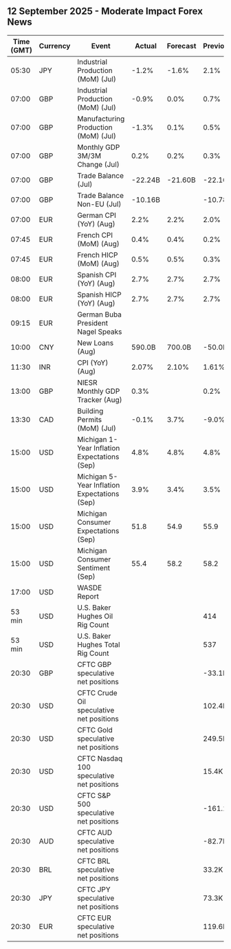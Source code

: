 ## 12 September 2025 - Moderate Impact Forex News

| Time (GMT) | Currency | Event | Actual | Forecast | Previous |
|------|----------|-------|--------|----------|----------|
| 05:30 | JPY | Industrial Production (MoM) (Jul) | -1.2% | -1.6% | 2.1% |
| 07:00 | GBP | Industrial Production (MoM) (Jul) | -0.9% | 0.0% | 0.7% |
| 07:00 | GBP | Manufacturing Production (MoM) (Jul) | -1.3% | 0.1% | 0.5% |
| 07:00 | GBP | Monthly GDP 3M/3M Change (Jul) | 0.2% | 0.2% | 0.3% |
| 07:00 | GBP | Trade Balance (Jul) | -22.24B | -21.60B | -22.16B |
| 07:00 | GBP | Trade Balance Non-EU (Jul) | -10.16B |  | -10.78B |
| 07:00 | EUR | German CPI (YoY) (Aug) | 2.2% | 2.2% | 2.0% |
| 07:45 | EUR | French CPI (MoM) (Aug) | 0.4% | 0.4% | 0.2% |
| 07:45 | EUR | French HICP (MoM) (Aug) | 0.5% | 0.5% | 0.3% |
| 08:00 | EUR | Spanish CPI (YoY) (Aug) | 2.7% | 2.7% | 2.7% |
| 08:00 | EUR | Spanish HICP (YoY) (Aug) | 2.7% | 2.7% | 2.7% |
| 09:15 | EUR | German Buba President Nagel Speaks |  |  |  |
| 10:00 | CNY | New Loans (Aug) | 590.0B | 700.0B | -50.0B |
| 11:30 | INR | CPI (YoY) (Aug) | 2.07% | 2.10% | 1.61% |
| 13:00 | GBP | NIESR Monthly GDP Tracker (Aug) | 0.3% |  | 0.2% |
| 13:30 | CAD | Building Permits (MoM) (Jul) | -0.1% | 3.7% | -9.0% |
| 15:00 | USD | Michigan 1-Year Inflation Expectations (Sep) | 4.8% | 4.8% | 4.8% |
| 15:00 | USD | Michigan 5-Year Inflation Expectations (Sep) | 3.9% | 3.4% | 3.5% |
| 15:00 | USD | Michigan Consumer Expectations (Sep) | 51.8 | 54.9 | 55.9 |
| 15:00 | USD | Michigan Consumer Sentiment (Sep) | 55.4 | 58.2 | 58.2 |
| 17:00 | USD | WASDE Report |  |  |  |
| 53 min | USD | U.S. Baker Hughes Oil Rig Count |  |  | 414 |
| 53 min | USD | U.S. Baker Hughes Total Rig Count |  |  | 537 |
| 20:30 | GBP | CFTC GBP speculative net positions |  |  | -33.1K |
| 20:30 | USD | CFTC Crude Oil speculative net positions |  |  | 102.4K |
| 20:30 | USD | CFTC Gold speculative net positions |  |  | 249.5K |
| 20:30 | USD | CFTC Nasdaq 100 speculative net positions |  |  | 15.4K |
| 20:30 | USD | CFTC S&P 500 speculative net positions |  |  | -161.1K |
| 20:30 | AUD | CFTC AUD speculative net positions |  |  | -82.7K |
| 20:30 | BRL | CFTC BRL speculative net positions |  |  | 33.2K |
| 20:30 | JPY | CFTC JPY speculative net positions |  |  | 73.3K |
| 20:30 | EUR | CFTC EUR speculative net positions |  |  | 119.6K |
